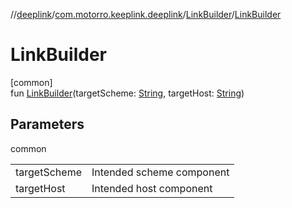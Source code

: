 //[deeplink](../../../index.md)/[com.motorro.keeplink.deeplink](../index.md)/[LinkBuilder](index.md)/[LinkBuilder](-link-builder.md)

# LinkBuilder

[common]\
fun [LinkBuilder](-link-builder.md)(targetScheme: [String](https://kotlinlang.org/api/latest/jvm/stdlib/kotlin/-string/index.html), targetHost: [String](https://kotlinlang.org/api/latest/jvm/stdlib/kotlin/-string/index.html))

## Parameters

common

| | |
|---|---|
| targetScheme | Intended scheme component |
| targetHost | Intended host component |
